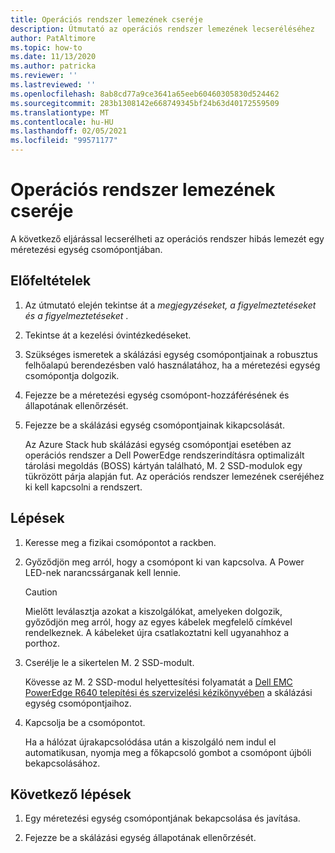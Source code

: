 ```yaml
---
title: Operációs rendszer lemezének cseréje
description: Útmutató az operációs rendszer lemezének lecseréléséhez
author: PatAltimore
ms.topic: how-to
ms.date: 11/13/2020
ms.author: patricka
ms.reviewer: ''
ms.lastreviewed: ''
ms.openlocfilehash: 8ab8cd77a9ce3641a65eeb60460305830d524462
ms.sourcegitcommit: 283b1308142e668749345bf24b63d40172559509
ms.translationtype: MT
ms.contentlocale: hu-HU
ms.lasthandoff: 02/05/2021
ms.locfileid: "99571177"
---
```

# <a name="replacing-an-operating-system-disk"></a>Operációs rendszer lemezének cseréje

A következő eljárással lecserélheti az operációs rendszer hibás lemezét egy méretezési egység csomópontjában.

## <a name="prerequisites"></a>Előfeltételek

1.  Az útmutató elején tekintse át a *megjegyzéseket, a figyelmeztetéseket és a figyelmeztetéseket* .

2.  Tekintse át a kezelési óvintézkedéseket.

3.  Szükséges ismeretek a skálázási egység csomópontjainak a robusztus felhőalapú berendezésben való használatához, ha a méretezési egység csomópontja dolgozik.

4.  Fejezze be a méretezési egység csomópont-hozzáférésének és állapotának ellenőrzését.

5.  Fejezze be a skálázási egység csomópontjainak kikapcsolását.

    Az Azure Stack hub skálázási egység csomópontjai esetében az operációs rendszer a Dell PowerEdge rendszerindításra optimalizált tárolási megoldás (BOSS) kártyán található, M. 2 SSD-modulok egy tükrözött párja alapján fut. Az operációs rendszer lemezének cseréjéhez ki kell kapcsolni a rendszert.
    
## <a name="steps"></a>Lépések

1.  Keresse meg a fizikai csomópontot a rackben.

2.  Győződjön meg arról, hogy a csomópont ki van kapcsolva. A Power LED-nek narancssárganak kell lennie.

    > [!CAUTION]
    > Mielőtt leválasztja azokat a kiszolgálókat, amelyeken dolgozik, győződjön meg arról, hogy az egyes kábelek megfelelő címkével rendelkeznek. A kábeleket újra csatlakoztatni kell ugyanahhoz a porthoz.
    
3.  Cserélje le a sikertelen M. 2 SSD-modult.

    Kövesse az M. 2 SSD-modul helyettesítési folyamatát a [Dell EMC PowerEdge R640 telepítési és szervizelési kézikönyvében](https://www.dell.com/support/manuals/us/en/04/poweredge-r640/per640_ism_pub/dell-emc-poweredge-r640-overview?guid=guid-f39be9ba-158c-45e3-b8b1-f07bb750d6d4) a skálázási egység csomópontjaihoz.
    
4.  Kapcsolja be a csomópontot.

    Ha a hálózat újrakapcsolódása után a kiszolgáló nem indul el automatikusan, nyomja meg a főkapcsoló gombot a csomópont újbóli bekapcsolásához.
    
## <a name="next-steps"></a>Következő lépések

1.  Egy méretezési egység csomópontjának bekapcsolása és javítása.

2.  Fejezze be a skálázási egység állapotának ellenőrzését.

